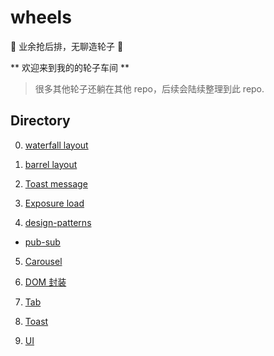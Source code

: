 # wheels
:hammer:  业余抢后排，无聊造轮子 :hammer:

** 欢迎来到我的的轮子车间 **

>很多其他轮子还躺在其他 repo，后续会陆续整理到此 repo.

## Directory

0. [ waterfall layout ](./waterfall/WaterfallTest.html)

1. [ barrel layout ](./barrel/barrelTest.html)

2. [ Toast message ](./toast/ToastTest.html)

3. [ Exposure load ](./exposure/ExposureTest.html)

4. [ design-patterns ](./design-patterns)
 - [ pub-sub ](./design-patterns/(pub-sub)/index.html)

5. [ Carousel ](./carousel/CarouselTest.html)

6. [ DOM 封装 ](./DOM/Utils.js)

7. [ Tab ](./tab/tab.html)

8. [ Toast ](./toast/ToastTest.html)

9. [ UI ](./UI/UI.html)




